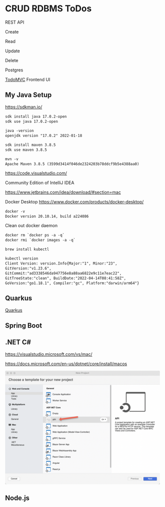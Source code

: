 # CRUD RDBMS ToDos

REST API

Create

Read

Update

Delete

Postgres

[TodoMVC](https://todomvc.com/) Frontend UI


## My Java Setup

https://sdkman.io/

```
sdk install java 17.0.2-open
sdk use java 17.0.2-open
```


```
java -version 
openjdk version "17.0.2" 2022-01-18
```

```
sdk install maven 3.8.5
sdk use maven 3.8.5
```

```
mvn -v
Apache Maven 3.8.5 (3599d3414f046de2324203b78ddcf9b5e4388aa0)
```

https://code.visualstudio.com/

Community Edition of IntelliJ IDEA

https://www.jetbrains.com/idea/download/#section=mac


Docker Desktop
https://www.docker.com/products/docker-desktop/

```
docker -v
Docker version 20.10.14, build a224086
```

Clean out docker daemon

```
docker rm `docker ps -a -q`
docker rmi `docker images -a -q`
```

```
brew install kubectl
```

```
kubectl version
Client Version: version.Info{Major:"1", Minor:"23", GitVersion:"v1.23.6", GitCommit:"ad3338546da947756e8a88aa6822e9c11e7eac22", GitTreeState:"clean", BuildDate:"2022-04-14T08:41:58Z", GoVersion:"go1.18.1", Compiler:"gc", Platform:"darwin/arm64"}
```


## Quarkus


[Quarkus](https://github.com/burrsutter/todo-apps/blob/main/quarkus.md)



## Spring Boot



## .NET C#

https://visualstudio.microsoft.com/vs/mac/


https://docs.microsoft.com/en-us/dotnet/core/install/macos


![Visual Studio](images/visual-studio-1.png)

## Node.js 

